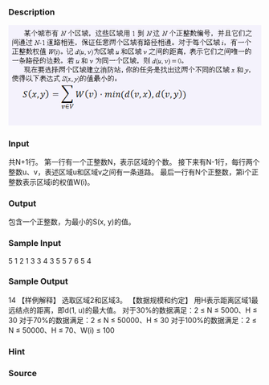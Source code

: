 
### Description
 ![](/images/2103.jpg)

### Input
共N+1行。
第一行有一个正整数N，表示区域的个数。
接下来有N-1行，每行两个整数u、v，表述区域u和区域v之间有一条道路。
最后一行有N个正整数，第i个正整数表示区域i的权值W(i)。

### Output
包含一个正整数，为最小的S(x, y)的值。

### Sample Input
5
1 2
1 3
3 4
3 5
5 7 6 5 4	
### Sample Output
14
【样例解释】
选取区域2和区域3。
【数据规模和约定】
用H表示距离区域1最远结点的距离，即d(1, u)的最大值。
对于30%的数据满足：2 ≤ N ≤ 5000、H ≤ 30
对于70%的数据满足：2 ≤ N ≤ 50000、H ≤ 30
对于100%的数据满足：2 ≤ N ≤ 50000、H ≤ 70、W(i) ≤ 100


### Hint

### Source

